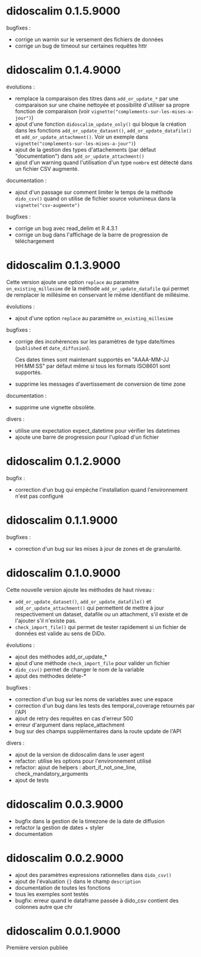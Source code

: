 # didoscalim 0.1.5.9000

bugfixes :

* corrige un warnin sur le versement des fichiers de données
* corrige un bug de timeout sur certaines requêtes httr 

# didoscalim 0.1.4.9000

évolutions :

* remplace la comparaison des titres dans `add_or_update_*` par une comparaison sur une chaine nettoyée et possibilité d'utiliser sa propre fonction de comparaison (voir `vignette("complements-sur-les-mises-a-jour")`)
* ajout d'une fonction `didoscalim_update_only()` qui bloque la création dans les fonctions `add_or_update_dataset()`, `add_or_update_datafile()` et `add_or_update_attachment()`. Voir un exemple dans `vignette("complements-sur-les-mises-a-jour")`)
* ajout de la gestion des types d'attachements (par défaut "documentation") dans `add_or_update_attachment()`
* ajout d'un warning quand l'utilisation d'un type `nombre` est détecté dans un fichier CSV augmenté.

documentation :

* ajout d'un passage sur comment limiter le temps de la méthode `dido_csv()` quand
  on utilise de fichier source volumineux dans la `vignette("csv-augmente")`

bugfixes :

* corrige un bug avec read_delim et R 4.3.1
* corrige un bug dans l'affichage de la barre de progression de téléchargement

# didoscalim 0.1.3.9000

Cette version ajoute une option `replace` au paramètre `on_existing_millesime`
de la méthode `add_or_update_datafile` qui permet de remplacer le millésime en
conservant le même identifiant de millésime.

évolutions :

* ajout d'une option `replace` au paramètre `on_existing_millesime`

bugfixes :

* corrige des incohérences sur les paramètres de type date/times (`published` et `date_diffusion`).

  Ces dates times sont maintenant supportés en "AAAA-MM-JJ HH:MM:SS" par défaut
  même si tous les formats ISO8601 sont supportés.
* supprime les messages d'avertissement de conversion de time zone

documentation :

* supprime une vignette obsolète.

divers :

* utilise une expectation expect_datetime pour vérifier les datetimes
* ajoute une barre de progression pour l'upload d'un fichier

# didoscalim 0.1.2.9000

bugfix :

* correction d'un bug qui empèche l'installation quand l'environnement n'est pas configuré

# didoscalim 0.1.1.9000

bugfixes :

* correction d'un bug sur les mises à jour de zones et de granularité.

# didoscalim 0.1.0.9000

Cette nouvelle version ajoute les méthodes de haut niveau :

* `add_or_update_dataset()`, `add_or_update_datafile()` et
`add_or_update_attachment()` qui permettent de mettre à jour respectivement un
dataset, datafile ou un attachment, s'il existe et de l'ajouter s'il n'existe
pas.
* `check_import_file()` qui permet de tester rapidement si un fichier de données
est valide au sens de DiDo.

évolutions :

* ajout des méthodes add_or_update_*
* ajout d'une méthode `check_import_file` pour valider un fichier
* `dido_csv()` permet de changer le nom de la variable
* ajout des méthodes delete-*

bugfixes :

* correction d'un bug sur les noms de variables avec une espace
* correction d'un bug dans les tests des temporal_coverage retournés par l'API
* ajout de retry des requêtes en cas d'erreur 500
* erreur d'argument dans replace_attachment
* bug sur des champs supplémentaires dans la route update de l'API

divers :

* ajout de la version de didoscalim dans le user agent
* refactor: utilise les options pour l'environnement utilisé
* refactor: ajout de helpers : abort_if_not_one_line, check_mandatory_arguments
* ajout de tests

# didoscalim 0.0.3.9000

* bugfix dans la gestion de la timezone de la date de diffusion
* refactor la gestion de dates + styler
* documentation

# didoscalim 0.0.2.9000

* ajout des paramètres expressions rationnelles dans `dido_csv()`
* ajout de l'évaluation `{}` dans le champ `description`
* documentation de toutes les fonctions
* tous les exemples sont testés
* bugfix: erreur quand le dataframe passée à dido_csv contient des colonnes autre que chr

# didoscalim 0.0.1.9000

Première version publiée
